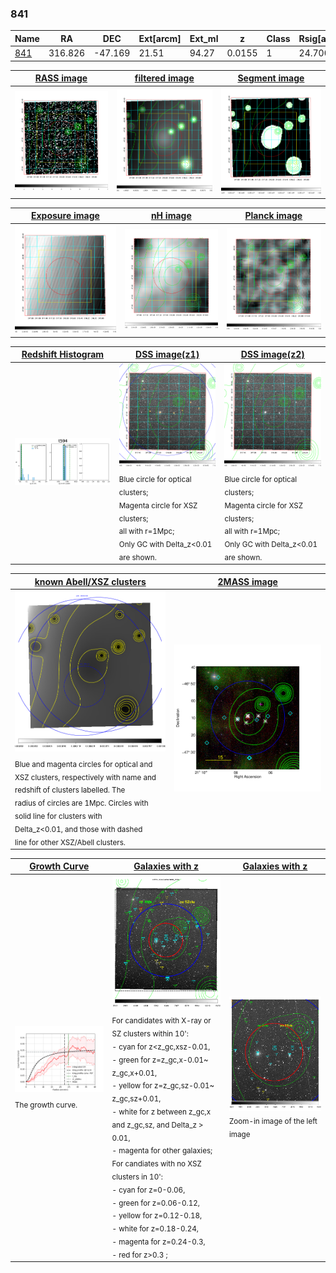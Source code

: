 <div STYLE="page-break-after: always;"></div>

### 841

|Name          |RA          |DEC      | Ext[arcm] | Ext_ml | z    | Class| Rsig[arcmin] | CRsig[c/s] | CR500[c/s] | R500[Mpc] |L500[erg/s]|F500[erg/s/cm^2]| M500[Msun]|Tx[keV]|beta|GC(XSZ,Delta_z<0.01)| GC(OPT,Delta_z<0.01)|GC|alias|
|--------------|------------|------------|---|---|-----------|--------|------|------|----|----|----|----|----|----|----|----|----|----|---|
|[841](script/841.md)     | 316.826       | -47.169       | 21.51    | 94.27   | 0.0155 | 1   | 24.700 |0.237 |0.233 |0.427 |1.610e+42 |2.982e-12 |2.246e+13 |0.856 |0.684 |-, |A, |A, |t594|

|[RASS image](../image/841/841_img.pdf)|[filtered image](../image/841/841_fil.pdf)|[Segment image](../image/841/841_seg.pdf)|
|-------------------|--------------------|-------------------|
| <img src="../image/841/841_img.png" width="300">  | <img src="../image/841/841_fil.png" width="300">   | <img src="../image/841/841_seg.png" width="300">  |

|[Exposure image](../image/841/841_mex.pdf)| [nH image](../image/841/841_nh.pdf)| [Planck image](../image/841/841_p.pdf)|
|-------------------|--------------------|-------------------|
|<img src="../image/841/841_mex.png" width="300">   | <img src="../image/841/841_nh.png" width="300">    | <img src="../image/841/841_p.png" width="300"> |

|[Redshift Histogram](../image/841/841_zg.pdf) | [DSS image(z1)](../image/841/841_dss_z1.pdf)      |  [DSS image(z2)](../image/841/841_dss_z2.pdf)    |
|-------------------|--------------------|-------------------|
|<img src="../image/841/841_zg.png" width="300"> |<img src="../image/841/841_dss_z1.png" width="300"> <sub><br>Blue circle for optical clusters; <br>Magenta circle for XSZ clusters; <br>all with r=1Mpc; <br>Only GC with Delta_z<0.01 are shown. </sub>| <img src="../image/841/841_dss_z2.png" width="300"><sub><br>Blue circle for optical clusters; <br>Magenta circle for XSZ clusters; <br>all with r=1Mpc; <br>Only GC with Delta_z<0.01 are shown. </sub> |

|[known Abell/XSZ clusters](../image/841/841_m.pdf) | [2MASS image](../image/841/841_2mass.pdf)      |
|-------------------|-------------------|
|<img src=../image/841/841_m.png width="300"> <sub><br>Blue and magenta circles for optical and <br>XSZ clusters, respectively with name and <br>redshift of clusters labelled. The <br>radius of circles are 1Mpc. Circles with <br>solid line for clusters with <br>Delta_z<0.01, and those with dashed <br>line for other XSZ/Abell clusters.        </sub>|<img src="../image/841/841_2mass.png" width="300">  |

|[Growth Curve](../image/841/841_gca_all.png) |[Galaxies with z](../image/841/841_opt_ned.pdf) |[Galaxies with z](../image/841/841_opt_ned_zoom.pdf) |
|-------------------|-------------------|-------------------|
| <img src="../image/841/841_gca_all.png" width="300"> <sub><br>The growth curve.</sub>| <img src=../image/841/841_opt_ned.png width="300"> <br><sub> For candidates with X-ray or SZ clusters within 10': <br> - cyan for z<z_gc,xsz-0.01, <br> - green for z=z_gc,x-0.01~ z_gc,x+0.01, <br> - yellow for z=z_gc,sz-0.01~ z_gc,sz+0.01, <br> - white for z between z_gc,x and z_gc,sz, and Delta_z > 0.01, <br> - magenta for other galaxies; <br>For candiates with no XSZ clusters in 10': <br> - cyan for z=0-0.06, <br> - green for z=0.06-0.12, <br> - yellow for z=0.12-0.18, <br> - white for z=0.18-0.24, <br> - magenta for z=0.24-0.3, <br> - red for z>0.3 ;  </sub>|<img src=../image/841/841_opt_ned_zoom.png width="300">  <br><sub> Zoom-in image of the left image</sub>|




